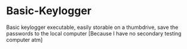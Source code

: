 # Basic-Keylogger
Basic keylogger executable, easily storable on a thumbdrive, save the passwords to the local computer [Because I have no secondary testing computer atm]
